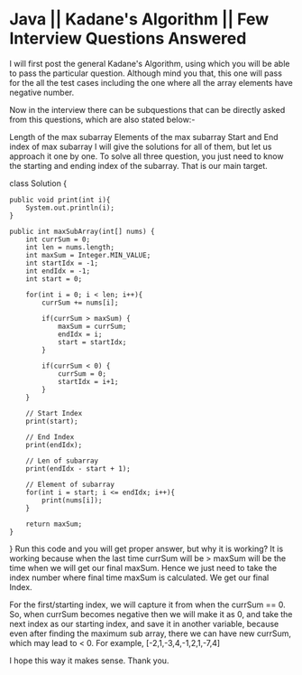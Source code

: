 # Java || Kadane's Algorithm || Few Interview Questions Answered

I will first post the general Kadane's Algorithm, using which you will be able to pass the particular question. Although mind you that, this one will pass for the all the test cases including the one where all the array elements have negative number. 

Now in the interview there can be subquestions that can be directly asked from this questions, which are also stated below:-

Length of the max subarray
Elements of the max subarray
Start and End index of max subarray
I will give the solutions for all of them, but let us approach it one by one. To solve all three question, you just need to know the starting and ending index of the subarray. That is our main target.

class Solution {
    
    public void print(int i){
        System.out.println(i);
    }
    
    public int maxSubArray(int[] nums) {
        int currSum = 0;
        int len = nums.length;
        int maxSum = Integer.MIN_VALUE;
        int startIdx = -1;
        int endIdx = -1;
        int start = 0;
        
        for(int i = 0; i < len; i++){
            currSum += nums[i];
            
            if(currSum > maxSum) {
                maxSum = currSum;
                endIdx = i;
                start = startIdx;
            }
            
            if(currSum < 0) {
                currSum = 0;
                startIdx = i+1;
            }
        }
        
        // Start Index
        print(start);
        
        // End Index
        print(endIdx);
        
        // Len of subarray
        print(endIdx - start + 1);
        
        // Element of subarray
        for(int i = start; i <= endIdx; i++){
            print(nums[i]);
        }
        
        return maxSum;
    }
} 
Run this code and you will get proper answer, but why it is working? It is working because when the last time currSum will be > maxSum will be the time when we will get our final maxSum. Hence we just need to take the index number where final time maxSum is calculated. We get our final Index.

For the first/starting index, we will capture it from when the currSum == 0. So, when currSum becomes negative then we will make it as 0, and take the next index as our starting index, and save it in another variable, because even after finding the maximum sub array, there we can have new currSum, which may lead to < 0. For example,
[-2,1,-3,4,-1,2,1,-7,4]

I hope this way it makes sense. Thank you.